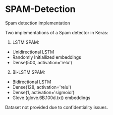 # SPAM-Detection
Spam detection implementation

Two implementations of a Spam detector in Keras:

1. LSTM SPAM:
- Unidirectional LSTM 
- Randomly Initiallized embeddings
- Dense(500, activation='relu') 

2. Bi-LSTM SPAM:
- Bidirectional LSTM 
- Dense(128, activation='relu')
- Dense(1, activation='sigmoid')
- Glove  (glove.6B.100d.txt) embeddings

Dataset not provided due to confidentiality issues.
